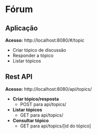 # Fórum 

## Aplicação 
<b>Acesso:</b> http://localhost:8080/#/topic
* Criar tópico de discussão 
* Responder a tópico
* Listar tópicos

## Rest API 
<b>Acesso:</b> http://localhost:8080/api/topics/
* <b>Criar tópico/resposta</b>
  - POST    para    api/topics/
* <b>Listar tópicos</b>
  - GET    para     api/topics/
* <b>Consultar tópico</b>
  - GET    para     api/topics/[id do tópico]
